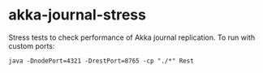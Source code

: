 akka-journal-stress
==========================

Stress tests to check performance of Akka journal replication. 
To run with custom ports:

`java -DnodePort=4321 -DrestPort=8765 -cp "./*" Rest`
